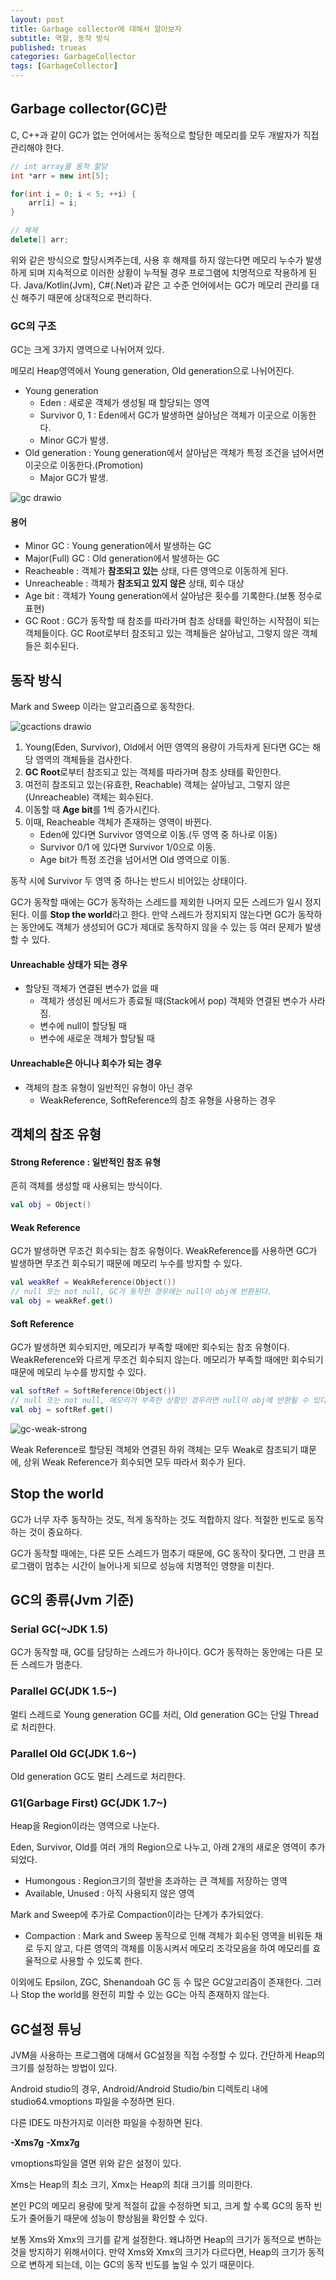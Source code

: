 ```yaml
---
layout: post
title: Garbage collector에 대해서 알아보자
subtitle: 역할, 동작 방식
published: trueas
categories: GarbageCollector
tags: [GarbageCollector]
---
```

## Garbage collector(GC)란

C, C++과 같이 GC가 없는 언어에서는 동적으로 할당한 메모리를 모두 개발자가 직접 관리해야 한다. 

```c++
// int array를 동적 할당
int *arr = new int[5];

for(int i = 0; i < 5; ++i) {
    arr[i] = i;
}

// 해제
delete[] arr;
```

위와 같은 방식으로 할당시켜주는데, 사용 후 해제를 하지 않는다면 메모리 누수가 발생하게 되며 지속적으로 이러한 상황이 누적될 경우 프로그램에 치명적으로 작용하게 된다. Java/Kotlin(Jvm), C#(.Net)과 같은 고 수준 언어에서는 GC가 메모리 관리를 대신 해주기 때문에 상대적으로 편리하다.

### GC의 구조

GC는 크게 3가지 영역으로 나뉘어져 있다.

메모리 Heap영역에서 Young generation, Old generation으로 나뉘어진다.

- Young generation
  - Eden : 새로운 객체가 생성될 때 할당되는 영역
  - Survivor 0, 1 : Eden에서 GC가 발생하면 살아남은 객체가 이곳으로 이동한다.
  - Minor GC가 발생.
- Old generation : Young generation에서 살아남은 객체가 특정 조건을 넘어서면 이곳으로 이동한다.(Promotion)
  - Major GC가 발생.

![gc drawio](https://github.com/pknujsp/android-smartdeeplink/assets/48265129/3228d5ea-f91a-496b-b67c-96456e513127)


#### 용어

- Minor GC : Young generation에서 발생하는 GC
- Major(Full) GC : Old generation에서 발생하는 GC
- Reacheable : 객체가 **참조되고 있는** 상태, 다른 영역으로 이동하게 된다.
- Unreacheable : 객체가  **참조되고 있지 않은** 상태, 회수 대상
- Age bit : 객체가 Young generation에서 살아남은 횟수를 기록한다.(보통 정수로 표현)
- GC Root : GC가 동작할 때 참조를 따라가며 참조 상태를 확인하는 시작점이 되는 객체들이다. GC Root로부터 참조되고 있는 객체들은 살아남고, 그렇지 않은 객체들은 회수된다.

## 동작 방식

Mark and Sweep 이라는 알고리즘으로 동작한다.

![gcactions drawio](https://github.com/pknujsp/android-smartdeeplink/assets/48265129/fa314b28-01e2-4342-9ff6-89690af8c366)


1. Young(Eden, Survivor), Old에서 어떤 영역의 용량이 가득차게 된다면 GC는 해당 영역의 객체들을 검사한다.
2. **GC Root**로부터 참조되고 있는 객체를 따라가며 참조 상태를 확인한다.
3. 여전히 참조되고 있는(유효한, Reachable) 객체는 살아남고, 그렇지 않은(Unreacheable) 객체는 회수된다.
4. 이동할 때 **Age bit**를 1씩 증가시킨다.
5. 이때, Reacheable 객체가 존재하는 영역이 바뀐다.
   - Eden에 있다면 Survivor 영역으로 이동.(두 영역 중 하나로 이동)
   - Survivor 0/1 에 있다면 Survivor 1/0으로 이동.
   - Age bit가 특정 조건을 넘어서면 Old 영역으로 이동.

동작 시에 Survivor 두 영역 중 하나는 반드시 비어있는 상태이다.

GC가 동작할 때에는 GC가 동작하는 스레드를 제외한 나머지 모든 스레드가 일시 정지된다. 이를 **Stop the world**라고 한다. 만약 스레드가 정지되지 않는다면 GC가 동작하는 동안에도 객체가 생성되어 GC가 제대로 동작하지 않을 수 있는 등 여러 문제가 발생할 수 있다.

#### Unreachable 상태가 되는 경우

- 할당된 객체가 연결된 변수가 없을 때
  - 객체가 생성된 메서드가 종료될 때(Stack에서 pop) 객체와 연결된 변수가 사라짐.
  - 변수에 null이 할당될 때
  - 변수에 새로운 객체가 할당될 때

#### Unreachable은 아니나 회수가 되는 경우

- 객체의 참조 유형이 일반적인 유형이 아닌 경우
  - WeakReference, SoftReference의 참조 유형을 사용하는 경우

## 객체의 참조 유형

#### Strong Reference : 일반적인 참조 유형

흔히 객체를 생성할 때 사용되는 방식이다.

```kotlin
val obj = Object()
```

#### Weak Reference

GC가 발생하면 무조건 회수되는 참조 유형이다. WeakReference를 사용하면 GC가 발생하면 무조건 회수되기 때문에 메모리 누수를 방지할 수 있다.


```kotlin
val weakRef = WeakReference(Object())
// null 또는 not null, GC가 동작한 경우에는 null이 obj에 반환된다.
val obj = weakRef.get()
```


#### Soft Reference

GC가 발생하면 회수되지만, 메모리가 부족할 때에만 회수되는 참조 유형이다. WeakReference와 다르게 무조건 회수되지 않는다. 메모리가 부족할 때에만 회수되기 때문에 메모리 누수를 방지할 수 있다.

```kotlin
val softRef = SoftReference(Object())
// null 또는 not null, 메모리가 부족한 상황인 경우라면 null이 obj에 반환될 수 있다.
val obj = softRef.get()
```

![gc-weak-strong](https://github.com/pknujsp/android-smartdeeplink/assets/48265129/520a7fb3-3150-4841-89db-d42b8cc655e5)


Weak Reference로 할당된 객체와 연결된 하위 객체는 모두 Weak로 참조되기 떄문에, 상위 Weak Reference가 회수되면  모두 따라서 회수가 된다.


## Stop the world

GC가 너무 자주 동작하는 것도, 적게 동작하는 것도 적합하지 않다. 적절한 빈도로 동작하는 것이 중요하다.

GC가 동작할 때에는, 다른 모든 스레드가 멈추기 때문에, GC 동작이 잦다면, 그 만큼 프로그램이 멈추는 시간이 늘어나게 되므로 성능에 치명적인 영향을 미친다.


## GC의 종류(Jvm 기준)

### Serial GC(~JDK 1.5)

GC가 동작할 때, GC를 담당하는 스레드가 하나이다. GC가 동작하는 동안에는 다른 모든 스레드가 멈춘다.

### Parallel GC(JDK 1.5~)

멀티 스레드로 Young generation GC를 처리, Old generation GC는 단일 Thread로 처리한다.

### Parallel Old GC(JDK 1.6~)

Old generation GC도 멀티 스레드로 처리한다.

### G1(Garbage First) GC(JDK 1.7~)

Heap을 Region이라는 영역으로 나눈다.

Eden, Survivor, Old를 여러 개의 Region으로 나누고, 아래 2개의 새로운 영역이 추가되었다.

- Humongous : Region크기의 절반을 초과하는 큰 객체를 저장하는 영역
- Available, Unused : 아직 사용되지 않은 영역

Mark and Sweep에 추가로 Compaction이라는 단계가 추가되었다.

- Compaction : Mark and Sweep 동작으로 인해 객체가 회수된 영역을 비워둔 채로 두지 않고, 다른 영역의 객체를 이동시켜서 메모리 조각모음을 하여 메모리를 효율적으로 사용할 수 있도록 한다.

이외에도 Epsilon, ZGC, Shenandoah GC 등 수 많은 GC알고리즘이 존재한다. 그러나 Stop the world를 완전히 피할 수 있는 GC는 아직 존재하지 않는다.


## GC설정 튜닝

JVM을 사용하는 프로그램에 대해서 GC설정을 직접 수정할 수 있다. 간단하게 Heap의 크기를 설정하는 방법이 있다.

Android studio의 경우, Android/Android Studio/bin 디렉토리 내에 studio64.vmoptions 파일을 수정하면 된다.

다른 IDE도 마찬가지로 이러한 파일을 수정하면 된다.

**-Xms7g**
**-Xmx7g**

vmoptions파일을 열면 위와 같은 설정이 있다.

Xms는 Heap의 최소 크기, Xmx는 Heap의 최대 크기를 의미한다.

본인 PC의 메모리 용량에 맞게 적절히 값을 수정하면 되고, 크게 할 수록 GC의 동작 빈도가 줄어들기 때문에 성능이 향상됨을 확인할 수 있다.

보통 Xms와 Xmx의 크기를 같게 설정한다. 왜냐하면 Heap의 크기가 동적으로 변하는 것을 방지하기 위해서이다. 만약 Xms와 Xmx의 크기가 다르다면, Heap의 크기가 동적으로 변하게 되는데, 이는 GC의 동작 빈도를 높일 수 있기 때문이다.
